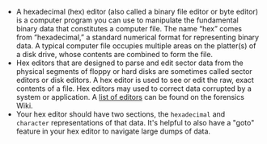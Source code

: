 - A hexadecimal (hex) editor (also called a binary file editor or byte editor) is a computer program you can use to manipulate the fundamental binary data that constitutes a computer file. The name “hex” comes from “hexadecimal,” a standard numerical format for representing binary data. A typical computer file occupies multiple areas on the platter(s) of a disk drive, whose contents are combined to form the file.
- Hex editors that are designed to parse and edit sector data from the physical segments of floppy or hard disks are sometimes called sector editors or disk editors. A hex editor is used to see or edit the raw, exact contents of a file. Hex editors may used to correct data corrupted by a system or application. A [list of editors](https://forensics.wiki/tools/#hex-editors) can be found on the forensics Wiki.
- Your hex editor should have two sections, the `hexadecimal` and `character` representations of that data. It's helpful to also have a "goto" feature in your hex editor to navigate large dumps of data.